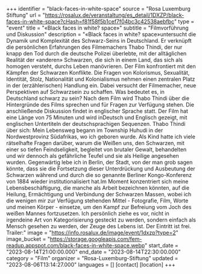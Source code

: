 +++
identifier = "black-faces-in-white-space"
source = "Rosa Luxemburg Stiftung"
url = "https://rosalux.de/veranstaltung/es_detail/1DXZP/black-faces-in-white-space?cHash=f81f58f5b1cef7f04bc3c42538aebfbc"
type = "event"
title = "«Black faces in white? space»"
subtitle = "Filmvorführung und Diskussion"
description = "«Black faces in white? space»untersucht die Dynamik und Komplexität des Schwarz-Seins in Deutschland. Er verknüpft die persönlichen Erfahrungen des Filmemachers Thabo Thindi, der nur knapp den Tod durch die deutsche Polizei überlebte, mit der alltäglichen Realität der «anderen» Schwarzen, die sich in einem Land, das sich als homogen versteht, durchs Leben manövrieren. Der Film konfrontiert mit den Kämpfen der Schwarzen Konflikte. Die Fragen von Kolorismus, Sexualität, Identität, Stolz, Nationalität und Kolonialismus nehmen einen zentralen Platz in der (erzählerischen) Handlung ein.
Dabei versucht der Filmemacher, neue Perspektiven auf Schwarzsein zu schaffen.
Was bedeutet es, in Deutschland schwarz zu sein?
Nach dem Film wird Thabo Thindi über die Hintergründe des Films sprechen und für Fragen zur Verfügung stehen. Die anschließende Diskussion findet in englischer Sprache statt.
Der Film hat eine Länge von 75 Minuten und wird inDeutsch und Englisch gezeigt, mit englischen Untertiteln der deutschsprachigen Sequenzen.
Thabo Thindi über sich:
Mein Lebensweg begann im Township Huhudi in der Nordwestprovinz Südafrikas, wo ich geboren wurde. Als Kind hatte ich viele rätselhafte Fragen darüber, warum die Weißen uns, den Schwarzen, mit einer so tiefen Feindseligkeit, begleitet von brutaler Gewalt, behandelten und wir dennoch als gefährliche Teufel und sie als Heilige angesehen wurden. Gegenwärtig lebe ich in Berlin, der Stadt, von der man grob sagen könnte, dass sie die Fortsetzung dieser Unterdrückung und Ausbeutung der Schwarzen während und durch die so genannte Berliner Kongo-Konferenz von 1884 wieder institutionalisiert hat.Im Moment konzentriert sich meine Lebensbeschäftigung, die manche als Arbeit bezeichnen könnten, auf die Heilung, Ermächtigung und Verbindung der Schwarzen Massen, wobei ich die wenigen mir zur Verfügung stehenden Mittel - Fotografie, Film, Worte und meinen Körper - einsetze, um den Kampf zur Befreiung vom Joch des weißen Mannes fortzusetzen. Ich persönlich ziehe es vor, nicht in irgendeine Art von Kategorisierung gesteckt zu werden, sondern einfach als Mensch gesehen zu werden, der Zeuge des Lebens ist.
Der Eintritt ist frei.
Trailer:"
image = "https://info.rosalux.de/image/event/1dxzp?type=2"
image_bucket = "https://storage.googleapis.com/fem-readup.appspot.com/black-faces-in-white-space.webp"
start_date = "2023-08-14T21:00:00.000"
end_date = "2023-08-14T22:30:00.000"
category = "Film"
organizer = "Rosa-Luxemburg-Stiftung"
updated = "2023-08-06T13:14:27.000"
languages = []
[contact]
[location]
+++